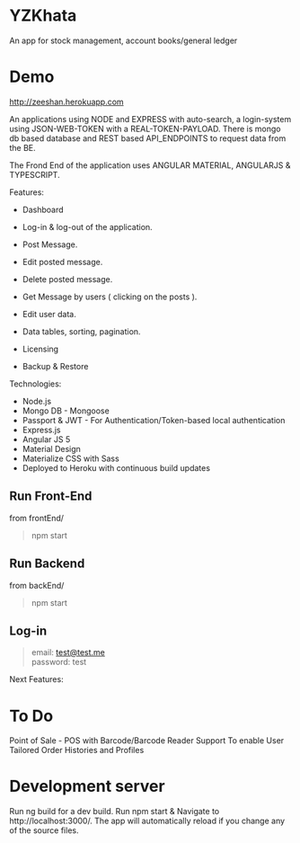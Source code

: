 # YZKhata
An app for stock management, account books/general ledger


# Demo
http://zeeshan.herokuapp.com

An applications using NODE and EXPRESS with auto-search, a login-system using JSON-WEB-TOKEN with a REAL-TOKEN-PAYLOAD. There is mongo db based database and REST based  API_ENDPOINTS to request data from the BE.

The Frond End of the application uses ANGULAR MATERIAL, ANGULARJS & TYPESCRIPT.

Features:<br/>
* Dashboard<br/>
* Log-in & log-out of the application.<br/>
* Post Message.<br/>
* Edit posted message.<br/>
* Delete posted message.<br/>
* Get Message by users ( clicking on the posts ).<br/>
* Edit user data.<br/>

* Data tables, sorting, pagination. <br/>
* Licensing
* Backup & Restore

Technologies:<br/>
* Node.js<br/>
* Mongo DB - Mongoose <br/>
* Passport & JWT - For Authentication/Token-based local authentication<br/>
* Express.js <br/>
* Angular JS 5 <br/>
* Material Design <br/>
* Materialize CSS with Sass <br/>
* Deployed to Heroku with continuous build updates <br/>

## Run Front-End
from frontEnd/

> npm start

## Run Backend
from backEnd/

> npm start

## Log-in
> email: test@test.me<br>
> password: test

Next Features:

# To Do
Point of Sale - POS with Barcode/Barcode Reader Support
To enable User Tailored Order Histories and Profiles

# Development server
Run ng build for a dev build. Run npm start & Navigate to http://localhost:3000/. The app will automatically reload if you change any of the source files.
